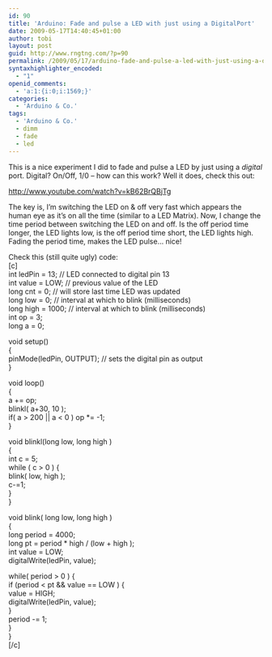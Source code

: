 ```yaml
---
id: 90
title: 'Arduino: Fade and pulse a LED with just using a DigitalPort'
date: 2009-05-17T14:40:45+01:00
author: tobi
layout: post
guid: http://www.rngtng.com/?p=90
permalink: /2009/05/17/arduino-fade-and-pulse-a-led-with-just-using-a-digitalport/
syntaxhighlighter_encoded:
  - "1"
openid_comments:
  - 'a:1:{i:0;i:1569;}'
categories:
  - 'Arduino & Co.'
tags:
  - 'Arduino & Co.'
  - dimm
  - fade
  - led
---
```

This is a nice experiment I did to fade and pulse a LED by just using a _digital_ port. Digital? On/Off, 1/0 &#8211; how can this work? Well it does, check this out:

<http://www.youtube.com/watch?v=kB62BrQBjTg>

The key is, I&#8217;m switching the LED on & off very fast which appears the human eye as it&#8217;s on all the time (similar to a LED Matrix). Now, I change the time period between switching the LED on and off. Is the off period time longer, the LED lights low, is the off period time short, the LED lights high. Fading the period time, makes the LED pulse&#8230; nice!

Check this (still quite ugly) code:  
[c]  
int ledPin = 13; // LED connected to digital pin 13  
int value = LOW; // previous value of the LED  
long cnt = 0; // will store last time LED was updated  
long low = 0; // interval at which to blink (milliseconds)  
long high = 1000; // interval at which to blink (milliseconds)  
int op = 3;  
long a = 0;

void setup()  
{  
pinMode(ledPin, OUTPUT); // sets the digital pin as output  
}

void loop()  
{  
a += op;  
blinkl( a+30, 10 );  
if( a > 200 || a < 0 ) op *= -1;  
}

void blinkl(long low, long high )  
{  
int c = 5;  
while ( c > 0 ) {  
blink( low, high );  
c-=1;  
}  
}

void blink( long low, long high )  
{  
long period = 4000;  
long pt = period * high / (low + high );  
int value = LOW;  
digitalWrite(ledPin, value);

while( period > 0 ) {  
if (period < pt && value == LOW ) {  
value = HIGH;  
digitalWrite(ledPin, value);  
}  
period -= 1;  
}  
}  
[/c]